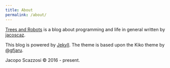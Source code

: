 ```yaml
---
title: About
permalink: /about/
---
```


<p class="lead"><a href="{{ site.baseurl | prepend:site.url }}">Trees and Robots</a> is a blog about 
programming and life in general written by 
<a href="https://jacoscaz.com">jacoscaz</a>.</p>

This blog is powered by [Jekyll](#). The theme is based upon the Kiko 
theme by [@gfjaru](https://twitter.com/gfjaru).

Jacopo Scazzosi &copy; 2016 - present.


